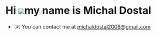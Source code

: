 Hi ![](https://user-images.githubusercontent.com/18350557/176309783-0785949b-9127-417c-8b55-ab5a4333674e.gif)my name is Michal Dostal
=====================================================================================================================================
* ✉️  You can contact me at [michaldostal2006@gmail.com](mailto:michaldostal2006@gmail.com)
